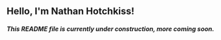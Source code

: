 ## **Hello, I'm Nathan Hotchkiss!**


##### This README file is currently under construction, more coming soon.            
